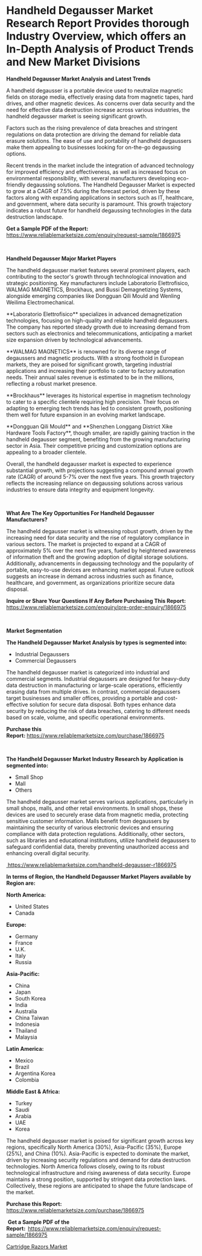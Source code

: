 <p><h1>Handheld Degausser Market Research Report Provides thorough Industry Overview, which offers an In-Depth Analysis of Product Trends and New Market Divisions</h1></p><p><strong>Handheld Degausser Market Analysis and Latest Trends</strong></p>
<p><p>A handheld degausser is a portable device used to neutralize magnetic fields on storage media, effectively erasing data from magnetic tapes, hard drives, and other magnetic devices. As concerns over data security and the need for effective data destruction increase across various industries, the handheld degausser market is seeing significant growth. </p><p>Factors such as the rising prevalence of data breaches and stringent regulations on data protection are driving the demand for reliable data erasure solutions. The ease of use and portability of handheld degaussers make them appealing to businesses looking for on-the-go degaussing options. </p><p>Recent trends in the market include the integration of advanced technology for improved efficiency and effectiveness, as well as increased focus on environmental responsibility, with several manufacturers developing eco-friendly degaussing solutions. The Handheld Degausser Market is expected to grow at a CAGR of 7.5% during the forecast period, driven by these factors along with expanding applications in sectors such as IT, healthcare, and government, where data security is paramount. This growth trajectory indicates a robust future for handheld degaussing technologies in the data destruction landscape.</p></p>
<p><strong>Get a Sample PDF of the Report:&nbsp;</strong> <a href="https://www.reliablemarketsize.com/enquiry/request-sample/1866975?utm_campaign=2212&utm_medium=2&utm_source=Github&utm_content=ia&utm_term=09022025&utm_id=handheld-degausser">https://www.reliablemarketsize.com/enquiry/request-sample/1866975</a></p>
<p>&nbsp;</p>
<p><strong>Handheld Degausser Major Market Players</strong></p>
<p><p>The handheld degausser market features several prominent players, each contributing to the sector's growth through technological innovation and strategic positioning. Key manufacturers include Laboratorio Elettrofisico, WALMAG MAGNETICS, Brockhaus, and Bussi Demagnetizing Systems, alongside emerging companies like Dongguan Qili Mould and Wenling Weilima Electromechanical.</p><p>**Laboratorio Elettrofisico** specializes in advanced demagnetization technologies, focusing on high-quality and reliable handheld degaussers. The company has reported steady growth due to increasing demand from sectors such as electronics and telecommunications, anticipating a market size expansion driven by technological advancements.</p><p>**WALMAG MAGNETICS** is renowned for its diverse range of degaussers and magnetic products. With a strong foothold in European markets, they are poised for significant growth, targeting industrial applications and increasing their portfolio to cater to factory automation needs. Their annual sales revenue is estimated to be in the millions, reflecting a robust market presence.</p><p>**Brockhaus** leverages its historical expertise in magnetism technology to cater to a specific clientele requiring high precision. Their focus on adapting to emerging tech trends has led to consistent growth, positioning them well for future expansion in an evolving market landscape.</p><p>**Dongguan Qili Mould** and **Shenzhen Longgang District Xike Hardware Tools Factory**, though smaller, are rapidly gaining traction in the handheld degausser segment, benefiting from the growing manufacturing sector in Asia. Their competitive pricing and customization options are appealing to a broader clientele.</p><p>Overall, the handheld degausser market is expected to experience substantial growth, with projections suggesting a compound annual growth rate (CAGR) of around 5-7% over the next five years. This growth trajectory reflects the increasing reliance on degaussing solutions across various industries to ensure data integrity and equipment longevity.</p></p>
<p>&nbsp;</p>
<p><strong>What Are The Key Opportunities For Handheld Degausser Manufacturers?</strong></p>
<p><p>The handheld degausser market is witnessing robust growth, driven by the increasing need for data security and the rise of regulatory compliance in various sectors. The market is projected to expand at a CAGR of approximately 5% over the next five years, fueled by heightened awareness of information theft and the growing adoption of digital storage solutions. Additionally, advancements in degaussing technology and the popularity of portable, easy-to-use devices are enhancing market appeal. Future outlook suggests an increase in demand across industries such as finance, healthcare, and government, as organizations prioritize secure data disposal.</p></p>
<p><strong>Inquire or Share Your Questions If Any Before Purchasing This Report:</strong> <a href="https://www.reliablemarketsize.com/enquiry/pre-order-enquiry/1866975?utm_campaign=2212&utm_medium=2&utm_source=Github&utm_content=ia&utm_term=09022025&utm_id=handheld-degausser">https://www.reliablemarketsize.com/enquiry/pre-order-enquiry/1866975</a></p>
<p>&nbsp;</p>
<p><strong>Market Segmentation</strong></p>
<p><strong>The Handheld Degausser Market Analysis by types is segmented into:</strong></p>
<p><ul><li>Industrial Degaussers</li><li>Commercial Degaussers</li></ul></p>
<p><p>The handheld degausser market is categorized into industrial and commercial segments. Industrial degaussers are designed for heavy-duty data destruction in manufacturing or large-scale operations, efficiently erasing data from multiple drives. In contrast, commercial degaussers target businesses and smaller offices, providing a portable and cost-effective solution for secure data disposal. Both types enhance data security by reducing the risk of data breaches, catering to different needs based on scale, volume, and specific operational environments.</p></p>
<p><strong>Purchase this Report:&nbsp;</strong><a href="https://www.reliablemarketsize.com/purchase/1866975?utm_campaign=2212&utm_medium=2&utm_source=Github&utm_content=ia&utm_term=09022025&utm_id=handheld-degausser">https://www.reliablemarketsize.com/purchase/1866975</a></p>
<p>&nbsp;</p>
<p><strong>The Handheld Degausser Market Industry Research by Application is segmented into:</strong></p>
<p><ul><li>Small Shop</li><li>Mall</li><li>Others</li></ul></p>
<p><p>The handheld degausser market serves various applications, particularly in small shops, malls, and other retail environments. In small shops, these devices are used to securely erase data from magnetic media, protecting sensitive customer information. Malls benefit from degaussers by maintaining the security of various electronic devices and ensuring compliance with data protection regulations. Additionally, other sectors, such as libraries and educational institutions, utilize handheld degaussers to safeguard confidential data, thereby preventing unauthorized access and enhancing overall digital security.</p></p>
<p><a href="https://www.reliablemarketsize.com/handheld-degausser-r1866975?utm_campaign=2212&utm_medium=2&utm_source=Github&utm_content=ia&utm_term=09022025&utm_id=handheld-degausser">&nbsp;https://www.reliablemarketsize.com/handheld-degausser-r1866975</a></p>
<p><strong>In terms of Region, the Handheld Degausser Market Players available by Region are:</strong></p>
<p>
    <p> <strong> North America: </strong>
        <ul>
            <li>United States</li>
            <li>Canada</li>
        </ul>
        </p> 
    <p> <strong> Europe: </strong>
        <ul>
            <li>Germany</li>
            <li>France</li>
            <li>U.K.</li>
            <li>Italy</li>
            <li>Russia</li>
        </ul>
        </p> 
    <p> <strong> Asia-Pacific: </strong>
        <ul>
            <li>China</li>
            <li>Japan</li>
            <li>South Korea</li>
            <li>India</li>
            <li>Australia</li>
            <li>China Taiwan</li>
            <li>Indonesia</li>
            <li>Thailand</li>
            <li>Malaysia</li>
        </ul>
        </p> 
    <p> <strong> Latin America: </strong>
        <ul>
            <li>Mexico</li>
            <li>Brazil</li>
            <li>Argentina Korea</li>
            <li>Colombia</li>
        </ul>
        </p> 
    <p> <strong> Middle East & Africa: </strong>
        <ul>
            <li>Turkey</li>
            <li>Saudi</li>
            <li>Arabia</li>
            <li>UAE</li>
            <li>Korea</li>
        </ul>
    </p>
    </p>
<p><p>The handheld degausser market is poised for significant growth across key regions, specifically North America (30%), Asia-Pacific (35%), Europe (25%), and China (10%). Asia-Pacific is expected to dominate the market, driven by increasing security regulations and demand for data destruction technologies. North America follows closely, owing to its robust technological infrastructure and rising awareness of data security. Europe maintains a strong position, supported by stringent data protection laws. Collectively, these regions are anticipated to shape the future landscape of the market.</p></p>
<p><strong>Purchase this Report: </strong><a href="https://www.reliablemarketsize.com/purchase/1866975?utm_campaign=2212&utm_medium=2&utm_source=Github&utm_content=ia&utm_term=09022025&utm_id=handheld-degausser">https://www.reliablemarketsize.com/purchase/1866975</a></p>
<p>&nbsp;<strong>Get a Sample PDF of the Report:&nbsp;&nbsp;</strong><a href="https://www.reliablemarketsize.com/enquiry/request-sample/1866975?utm_campaign=2212&utm_medium=2&utm_source=Github&utm_content=ia&utm_term=09022025&utm_id=handheld-degausser">https://www.reliablemarketsize.com/enquiry/request-sample/1866975</a></p>
<p><strong></strong></p>
<p><p><a href="https://github.com/gullattedenna/Market-Research-Report-List-1/blob/main/cartridge-razors-market.md?utm_campaign=2212&utm_medium=2&utm_source=Github&utm_content=ia&utm_term=09022025&utm_id=handheld-degausser">Cartridge Razors Market</a></p></p>